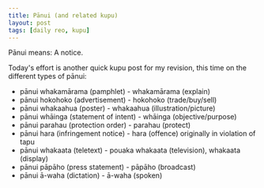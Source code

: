 ```yaml
---
title: Pānui (and related kupu)
layout: post
tags: [daily reo, kupu]
---
```

Pānui means: A notice.

Today's effort is another quick kupu post for my revision, this time on the different types of pānui:
- pānui whakamārama (pamphlet) - whakamārama (explain)
- pānui hokohoko (advertisement) - hokohoko (trade/buy/sell)
- pānui whakaahua (poster) - whakaahua  (illustration/picture)
- pānui whāinga (statement of intent) - whāinga (objective/purpose)
- pānui parahau (protection order) - parahau (protect)
- pānui hara (infringement notice) - hara (offence) originally in violation of tapu
- pānui whakaata (teletext) - pouaka whakaata (television), whakaata (display)
- pānui pāpāho (press statement) - pāpāho (broadcast)
- pānui ā-waha (dictation) - ā-waha (spoken)
